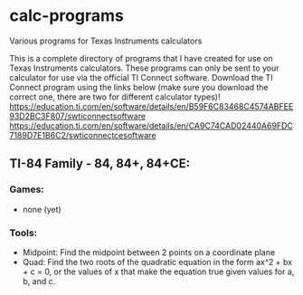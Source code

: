 # calc-programs
Various programs for Texas Instruments calculators

This is a complete directory of programs that I have created for use on Texas Instruments calculators. These programs can only be sent to your calculator for use via the official TI Connect software. Download the TI Connect program using the links below (make sure you download the correct one, there are two for different calculator types)!
https://education.ti.com/en/software/details/en/B59F6C83468C4574ABFEE93D2BC3F807/swticonnectsoftware
https://education.ti.com/en/software/details/en/CA9C74CAD02440A69FDC7189D7E1B6C2/swticonnectcesoftware


## TI-84 Family - 84, 84+, 84+CE:
### Games:
- none (yet)
### Tools:
- Midpoint: Find the midpoint between 2 points on a coordinate plane
- Quad: Find the two roots of the quadratic equation in the form ax^2 + bx + c = 0, or the values of x that make the equation true given values for a, b, and c. 
